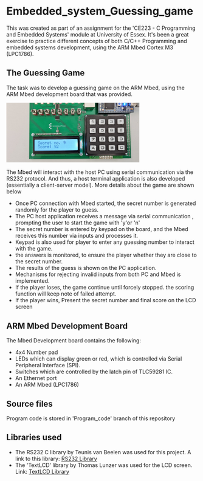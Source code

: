 # Embedded_system_Guessing_game

This was created as part of an assignment for the 'CE223 - C Programming and Embedded Systems' module at University of Essex. It's been a great exercise to practice different concepts of both C/C++ Programming and embedded systems development, using the ARM Mbed Cortex M3 (LPC1786).

## The Guessing Game

The task was to develop a guessing game on the ARM Mbed, using the ARM Mbed development board that was provided.

<img src="Mbed board.jpg" width="350">

The Mbed will interact with the host PC using serial communication via the RS232 protocol. And thus, a host terminal application is also developed (essentially a client-server model).  More details about the game are shown below

- Once PC connection with Mbed started, the secret number is generated randomly for the player to guess.
- The PC host application receives a message via serial communication , prompting the user to start the game with 'y'or 'n'
- The secret number is entered by keypad on the board, and the Mbed receives this number via inputs and processes it.
- Keypad is also used for player to enter any guessing number to interact with the game.
- the answers is monitored, to ensure the player whether they are close to the secret number.
- The results of the guess is shown on the PC application.
- Mechanisms for rejecting invalid inputs from both PC and Mbed is implemented.
- If the player loses, the game continue until forcely stopped. the scoring function will keep note of failed attempt.
- If the player wins, Present the secret number and final score on the LCD screen











## ARM Mbed Development Board

The Mbed Development board contains the following:
- 4x4 Number pad
- LEDs which can display green or red, which is controlled via Serial Peripheral Interface (SPI).
- Switches which are controlled by the latch pin of TLC59281 IC.
- An Ethernet port
- An ARM Mbed (LPC1786)


## Source files

Program code is stored in 'Program_code' branch of this repository

## Libraries used

- The RS232 C library by Teunis van Beelen was used for this project. A link to this library: [RS232 Library](https://www.teuniz.net/RS-232/)
- The 'TextLCD' library by Thomas Lunzer was used for the LCD screen. Link: [TextLCD Library](https://os.mbed.com/users/tlunzer/code/TextLCD/docs/tip/classTextLCD.html) 


